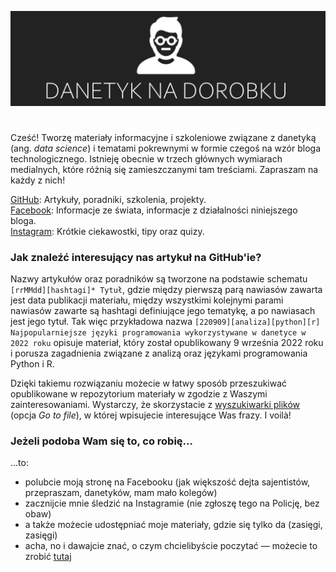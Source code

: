 ![Baner bloga Danetyk na Dorobku](/inne/github_banner.png "Danetyk na Dorobku")

#

Cześć! Tworzę materiały informacyjne i szkoleniowe związane z danetyką (ang. *data science*) i tematami pokrewnymi w formie czegoś na wzór bloga technologicznego. Istnieję obecnie w trzech głównych wymiarach medialnych, które różnią się zamieszczanymi tam treściami. Zapraszam na każdy z nich!

[GitHub](https://github.com/piotrdzwiniel/DanetykNaDorobku): Artykuły, poradniki, szkolenia, projekty.  
[Facebook](https://www.facebook.com/profile.php?id=100084431709843): Informacje ze świata, informacje z działalności niniejszego bloga.  
[Instagram](https://www.instagram.com/danetyknadorobku/): Krótkie ciekawostki, tipy oraz quizy.

### Jak znaleźć interesujący nas artykuł na GitHub'ie?

Nazwy artykułów oraz poradników są tworzone na podstawie schematu `[rrMMdd][hashtagi]* Tytuł`, gdzie między pierwszą parą nawiasów zawarta jest data publikacji materiału, między wszystkimi kolejnymi parami nawiasów zawarte są hashtagi definiujące jego tematykę, a po nawiasach jest jego tytuł. Tak więc przykładowa nazwa `[220909][analiza][python][r] Najpopularniejsze języki programowania wykorzystywane w danetyce w 2022 roku` opisuje materiał, który został opublikowany 9 września 2022 roku i porusza zagadnienia związane z analizą oraz językami programowania Python i R.

Dzięki takiemu rozwiązaniu możecie w łatwy sposób przeszukiwać opublikowane w repozytorium materiały w zgodzie z Waszymi zainteresowaniami. Wystarczy, że skorzystacie z [wyszukiwarki plików](https://github.com/piotrdzwiniel/DanetykNaDorobku/find/main) (opcja *Go to file*), w której wpisujecie interesujące Was frazy. I voilà!

### Jeżeli podoba Wam się to, co robię...

...to:

* polubcie moją stronę na Facebooku (jak większość dejta sajentistów, przepraszam, danetyków, mam mało kolegów) 
* zacznijcie mnie śledzić na Instagramie (nie zgłoszę tego na Policję, bez obaw) 
* a także możecie udostępniać moje materiały, gdzie się tylko da (zasięgi, zasięgi)
* acha, no i dawajcie znać, o czym chcielibyście poczytać — możecie to zrobić [tutaj](https://github.com/piotrdzwiniel/DanetykNaDorobku/issues/1)



